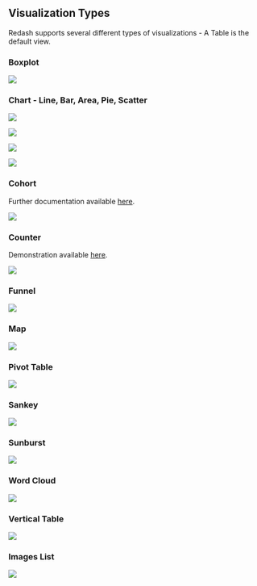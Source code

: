 ## Visualization Types

Redash supports several different types of visualizations - A Table is the
default view.

### Boxplot

![](/static/images/docs/visualization_examples/boxplot.png)

### Chart - Line, Bar, Area, Pie, Scatter

![](/static/images/docs/visualization_examples/chart.png)

![](/static/images/docs/visualization_examples/chart_2.png)

![](/static/images/docs/visualization_examples/chart_3.png)

![](/static/images/docs/visualization_examples/pie_chart.png)

### Cohort

Further documentation available [here](/user-guide/visualizations/cohort-howto).

![](/static/images/docs/visualization_examples/cohort.png)

### Counter

Demonstration available [here](https://youtu.be/GHIWn6Trmas).

![](/static/images/docs/visualization_examples/counter.png)

### Funnel

![](/static/images/docs/visualization_examples/funnel.png)

### Map

![](/static/images/docs/visualization_examples/map.png)

### Pivot Table

![](/static/images/docs/visualization_examples/pivot-table.png)

### Sankey

![](/static/images/docs/visualization_examples/sankey.png)

### Sunburst

![](/static/images/docs/visualization_examples/sunburst.png)

### Word Cloud

![](/static/images/docs/visualization_examples/d3-cloud.png)

### Vertical Table

![](/static/images/docs/visualization_examples/vertical-table.png)

### Images List

![](/static/images/docs/visualization_examples/images-list.png)

